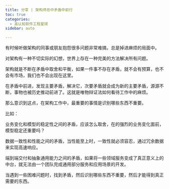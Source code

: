```yaml
---
title: 分享 | 架构师总中矛盾中前行
toc: true
categories: 
  - 高认知软件工程星球
sidebar: auto

---
```


有时候听做架构的同事或朋友抱怨很多问题非常难搞，总是掉进麻烦的局面中。

对架构有一种不切实际的幻想，世界上存在一种完美的方法解决所有问题。

架构就是不断在矛盾中取舍和平衡，如果一件事不存在矛盾，就不会有预算，也不会有市场，我们也不会出现在这里。

在矛盾中前进，发现主要矛盾，解决它，次要矛盾就会成为新的主要矛盾，源源不断，事物也被历史推动前进了。这就是唯物辩证法如何看待工作中的麻烦。

那么意识到这点，在架构工作中，最重要的事情是识别哪些东西不重要。

比如：

业务变化和模型的稳定性之间的矛盾，应该怎么取舍，在的强烈的业务变化面前，模型稳定还重要吗？

数据一致性和性能之间的矛盾，当性能至上时，一致性就必须容忍，通过冗余数据来实现高速响应。

端到端交付和抽象通用能力之间的矛盾，如果将一些领域服务变成了真正意义上的中台，就无法由一个团队完成通用部分服务和应用场景的开发。

当遇到一些困难问题时，找到矛盾，然后识别哪些东西不重要，然后才能得到真正需要的东西。